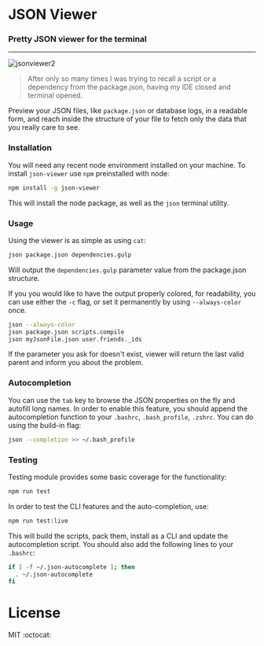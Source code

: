 # JSON Viewer

### Pretty JSON viewer for the terminal

___

![jsonviewer2](https://cloud.githubusercontent.com/assets/9549760/13748907/3e4b4060-e9ff-11e5-9aa6-6997685a3609.gif)

> After only so many times I was trying to recall a script or a dependency from the package.json, having my IDE closed and terminal opened.

Preview your JSON files, like `package.json` or database logs, in a readable form, and reach inside the structure of your file to fetch only the data that you really care to see.

### Installation

You will need any recent node environment installed on your machine. To install `json-viewer` use `npm` preinstalled with node:

```bash
npm install -g json-viewer
```

This will install the node package, as well as the `json` terminal utility.

### Usage

Using the viewer is as simple as using `cat`:

```bash
json package.json dependencies.gulp
```

Will output the `dependencies.gulp` parameter value from the package.json structure.

If you you would like to have the output properly colored, for readability, you can use either the `-c` flag, or set it permanently by using `--always-color` once.

```bash
json --always-color
json package.json scripts.compile
json myJsonFile.json user.friends._ids
```

If the parameter you ask for doesn't exist, viewer will return the last valid parent and inform you about the problem.

### Autocompletion

You can use the `tab` key to browse the JSON properties on the fly and autofill long names. 
In order to enable this feature, you should append the autocompletion function to your `.bashrc`, `.bash_profile`, `.zshrc`. You can do using the build-in flag:

```bash
json --completion >> ~/.bash_profile
```

### Testing

Testing module provides some basic coverage for the functionality:

```bash
npm run test
```

In order to test the CLI features and the auto-completion, use:

```bash
npm run test:live
```

This will build the scripts, pack them, install as a CLI and update the autocompletion script. You should also add the following lines to your `.bashrc`:

```bash
if [ -f ~/.json-autocomplete ]; then
  . ~/.json-autocomplete
fi
```

# License 
MIT :octocat:
